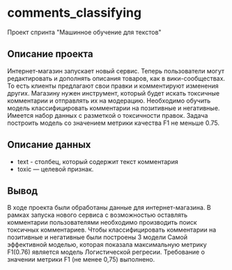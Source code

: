 # comments_classifying
Проект спринта "Машинное обучение для текстов"

## Описание проекта

Интернет-магазин запускает новый сервис. Теперь пользователи могут редактировать и дополнять описания товаров, как в вики-сообществах. То есть клиенты предлагают свои правки и комментируют изменения других. Магазину нужен инструмент, который будет искать токсичные комментарии и отправлять их на модерацию.
Необходимо обучить модель классифицировать комментарии на позитивные и негативные. Имеется набор данных с разметкой о токсичности правок.
Задача построить модель со значением метрики качества F1 не меньше 0.75.

## Описание данных

- text - столбец, который содержит текст комментария
- toxic — целевой признак.

## Вывод

В ходе проекта были обработаны данные для интернет-магазина. В рамках запуска нового сервиса с возможностью оставлять комментарии пользователями необходимо производить поиск токсичных комментариев. Чтобы классифицировать комментарии на позитивные и негативные были построены 3 модели
Самой эффективной моделью, которая показала максимальную метрику F1(0.76) является модель Логистической регресии. Требование о значении метрики F1 (не менее 0,75) выполнено.
